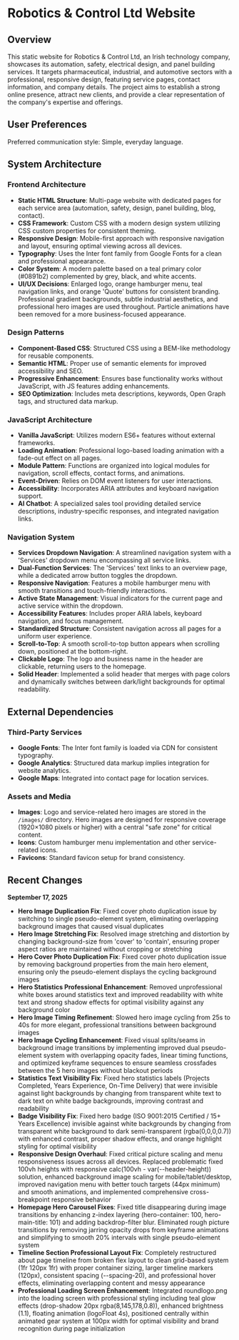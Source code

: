 # Robotics & Control Ltd Website

## Overview
This static website for Robotics & Control Ltd, an Irish technology company, showcases its automation, safety, electrical design, and panel building services. It targets pharmaceutical, industrial, and automotive sectors with a professional, responsive design, featuring service pages, contact information, and company details. The project aims to establish a strong online presence, attract new clients, and provide a clear representation of the company's expertise and offerings.

## User Preferences
Preferred communication style: Simple, everyday language.

## System Architecture

### Frontend Architecture
- **Static HTML Structure**: Multi-page website with dedicated pages for each service area (automation, safety, design, panel building, blog, contact).
- **CSS Framework**: Custom CSS with a modern design system utilizing CSS custom properties for consistent theming.
- **Responsive Design**: Mobile-first approach with responsive navigation and layout, ensuring optimal viewing across all devices.
- **Typography**: Uses the Inter font family from Google Fonts for a clean and professional appearance.
- **Color System**: A modern palette based on a teal primary color (#0891b2) complemented by grey, black, and white accents.
- **UI/UX Decisions**: Enlarged logo, orange hamburger menu, teal navigation links, and orange 'Quote' buttons for consistent branding. Professional gradient backgrounds, subtle industrial aesthetics, and professional hero images are used throughout. Particle animations have been removed for a more business-focused appearance.

### Design Patterns
- **Component-Based CSS**: Structured CSS using a BEM-like methodology for reusable components.
- **Semantic HTML**: Proper use of semantic elements for improved accessibility and SEO.
- **Progressive Enhancement**: Ensures base functionality works without JavaScript, with JS features adding enhancements.
- **SEO Optimization**: Includes meta descriptions, keywords, Open Graph tags, and structured data markup.

### JavaScript Architecture
- **Vanilla JavaScript**: Utilizes modern ES6+ features without external frameworks.
- **Loading Animation**: Professional logo-based loading animation with a fade-out effect on all pages.
- **Module Pattern**: Functions are organized into logical modules for navigation, scroll effects, contact forms, and animations.
- **Event-Driven**: Relies on DOM event listeners for user interactions.
- **Accessibility**: Incorporates ARIA attributes and keyboard navigation support.
- **AI Chatbot**: A specialized sales tool providing detailed service descriptions, industry-specific responses, and integrated navigation links.

### Navigation System
- **Services Dropdown Navigation**: A streamlined navigation system with a 'Services' dropdown menu encompassing all service links.
- **Dual-Function Services**: The 'Services' text links to an overview page, while a dedicated arrow button toggles the dropdown.
- **Responsive Navigation**: Features a mobile hamburger menu with smooth transitions and touch-friendly interactions.
- **Active State Management**: Visual indicators for the current page and active service within the dropdown.
- **Accessibility Features**: Includes proper ARIA labels, keyboard navigation, and focus management.
- **Standardized Structure**: Consistent navigation across all pages for a uniform user experience.
- **Scroll-to-Top**: A smooth scroll-to-top button appears when scrolling down, positioned at the bottom-right.
- **Clickable Logo**: The logo and business name in the header are clickable, returning users to the homepage.
- **Solid Header**: Implemented a solid header that merges with page colors and dynamically switches between dark/light backgrounds for optimal readability.

## External Dependencies

### Third-Party Services
- **Google Fonts**: The Inter font family is loaded via CDN for consistent typography.
- **Google Analytics**: Structured data markup implies integration for website analytics.
- **Google Maps**: Integrated into contact page for location services.

### Assets and Media
- **Images**: Logo and service-related hero images are stored in the `/images/` directory. Hero images are designed for responsive coverage (1920×1080 pixels or higher) with a central "safe zone" for critical content.
- **Icons**: Custom hamburger menu implementation and other service-related icons.
- **Favicons**: Standard favicon setup for brand consistency.

## Recent Changes

**September 17, 2025**
- **Hero Image Duplication Fix**: Fixed cover photo duplication issue by switching to single pseudo-element system, eliminating overlapping background images that caused visual duplicates
- **Hero Image Stretching Fix**: Resolved image stretching and distortion by changing background-size from 'cover' to 'contain', ensuring proper aspect ratios are maintained without cropping or stretching
- **Hero Cover Photo Duplication Fix**: Fixed cover photo duplication issue by removing background properties from the main hero element, ensuring only the pseudo-element displays the cycling background images
- **Hero Statistics Professional Enhancement**: Removed unprofessional white boxes around statistics text and improved readability with white text and strong shadow effects for optimal visibility against any background color
- **Hero Image Timing Refinement**: Slowed hero image cycling from 25s to 40s for more elegant, professional transitions between background images
- **Hero Image Cycling Enhancement**: Fixed visual splits/seams in background image transitions by implementing improved dual pseudo-element system with overlapping opacity fades, linear timing functions, and optimized keyframe sequences to ensure seamless crossfades between the 5 hero images without blackout periods
- **Statistics Text Visibility Fix**: Fixed hero statistics labels (Projects Completed, Years Experience, On-Time Delivery) that were invisible against light backgrounds by changing from transparent white text to dark text on white badge backgrounds, improving contrast and readability
- **Badge Visibility Fix**: Fixed hero badge (ISO 9001:2015 Certified / 15+ Years Excellence) invisible against white backgrounds by changing from transparent white background to dark semi-transparent (rgba(0,0,0,0.7)) with enhanced contrast, proper shadow effects, and orange highlight styling for optimal visibility
- **Responsive Design Overhaul**: Fixed critical picture scaling and menu responsiveness issues across all devices. Replaced problematic fixed 100vh heights with responsive calc(100vh - var(--header-height)) solution, enhanced background image scaling for mobile/tablet/desktop, improved navigation menu with better touch targets (44px minimum) and smooth animations, and implemented comprehensive cross-breakpoint responsive behavior
- **Homepage Hero Carousel Fixes**: Fixed title disappearing during image transitions by enhancing z-index layering (hero-container: 100, hero-main-title: 101) and adding backdrop-filter blur. Eliminated rough picture transitions by removing jarring opacity drops from keyframe animations and simplifying to smooth 20% intervals with single pseudo-element system
- **Timeline Section Professional Layout Fix**: Completely restructured about page timeline from broken flex layout to clean grid-based system (1fr 120px 1fr) with proper container sizing, larger timeline markers (120px), consistent spacing (--spacing-20), and professional hover effects, eliminating overlapping content and messy appearance
- **Professional Loading Screen Enhancement**: Integrated roundlogo.png into the loading screen with professional styling including teal glow effects (drop-shadow 20px rgba(8,145,178,0.8)), enhanced brightness (1.1), floating animation (logoFloat 4s), positioned centrally within animated gear system at 100px width for optimal visibility and brand recognition during page initialization